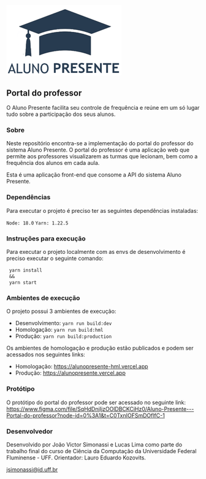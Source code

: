 <img src="./src/assets/images/logoBlue.png" width="300"/>

## Portal do professor

O Aluno Presente facilita seu controle de frequência e reúne em um só lugar tudo sobre a participação dos seus alunos.

### Sobre

Neste repositório encontra-se a implementação do portal do professor do sistema Aluno Presente. O portal do professor é uma aplicação web que permite aos professores visualizarem as turmas que lecionam, bem como a frequência dos alunos em cada aula.

Esta é uma aplicação front-end que consome a API do sistema Aluno Presente.

### Dependências

Para executar o projeto é preciso ter as seguintes dependências instaladas:

```Node: 18.0```
```Yarn: 1.22.5```

### Instruções para execução

Para executar o projeto localmente com as envs de desenvolvimento é preciso executar o seguinte comando:

     yarn install
     &&
     yarn start

### Ambientes de execução

O projeto possui 3 ambientes de execução:

- Desenvolvimento: ```yarn run build:dev```
- Homologação: ```yarn run build:hml```
- Produção: ```yarn run build:production```

Os ambientes de homologação e produção estão publicados e podem ser acessados nos seguintes links:

- Homologação: https://alunopresente-hml.vercel.app
- Produção: https://alunopresente.vercel.app

### Protótipo

O protótipo do portal do professor pode ser acessado no seguinte link: https://www.figma.com/file/SqHdDnjIjzOOlDBCKCiHz0/Aluno-Presente---Portal-do-professor?node-id=0%3A1&t=C0TxnIOFSmDOflfC-1

### Desenvolvedor

Desenvolvido por João Victor Simonassi e Lucas Lima como parte do trabalho final do curso de Ciência da Computação da Universidade Federal Fluminense - UFF.
Orientador: Lauro Eduardo Kozovits.

jsimonassi@id.uff.br


